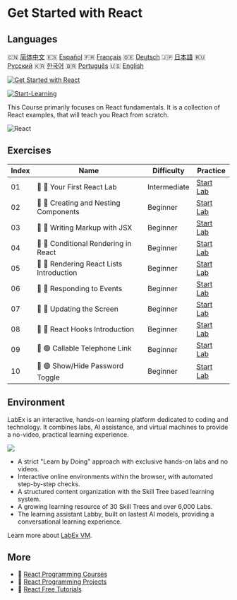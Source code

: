 # Get Started with React

## Languages

🇨🇳 [简体中文](README_zh.md) 🇪🇸 [Español](README_es.md) 🇫🇷 [Français](README_fr.md) 🇩🇪 [Deutsch](README_de.md) 🇯🇵 [日本語](README_ja.md) 🇷🇺 [Русский](README_ru.md) 🇰🇷 [한국어](README_ko.md) 🇧🇷 [Português](README_pt.md) 🇺🇸 [English](README.md) 

[![Get Started with React](https://cover-creator.labex.io/quick-start-with-react.png)](https://labex.io/courses/quick-start-with-react)

[![Start-Learning](https://img.shields.io/badge/Start-Learning-whitesmoke?style=for-the-badge)](https://labex.io/courses/quick-start-with-react)

This Course primarily focuses on React fundamentals. It is a collection of React examples, that will teach you React from scratch.

![React](https://img.shields.io/badge/React-whitesmoke?style=for-the-badge&logo=react)


## Exercises

|   Index | Name                                     | Difficulty   | Practice                                                                                                           |
|---------|------------------------------------------|--------------|--------------------------------------------------------------------------------------------------------------------|
|      01 | 📖 🔵 Your First React Lab               | Intermediate | <a target='_blank' href='https://labex.io/tutorials/react-your-first-react-lab-92968'>Start Lab</a>                |
|      02 | 📖 🔵 Creating and Nesting Components    | Beginner     | <a target='_blank' href='https://labex.io/tutorials/react-creating-and-nesting-components-100371'>Start Lab</a>    |
|      03 | 📖 🔵 Writing Markup with JSX            | Beginner     | <a target='_blank' href='https://labex.io/tutorials/react-writing-markup-with-jsx-100376'>Start Lab</a>            |
|      04 | 📖 🔵 Conditional Rendering in React     | Beginner     | <a target='_blank' href='https://labex.io/tutorials/react-conditional-rendering-in-react-100370'>Start Lab</a>     |
|      05 | 📖 🔵 Rendering React Lists Introduction | Beginner     | <a target='_blank' href='https://labex.io/tutorials/react-rendering-react-lists-introduction-100372'>Start Lab</a> |
|      06 | 📖 🔵 Responding to Events               | Beginner     | <a target='_blank' href='https://labex.io/tutorials/react-responding-to-events-100373'>Start Lab</a>               |
|      07 | 📖 🔵 Updating the Screen                | Beginner     | <a target='_blank' href='https://labex.io/tutorials/react-updating-the-screen-100374'>Start Lab</a>                |
|      08 | 📖 🔵 React Hooks Introduction           | Beginner     | <a target='_blank' href='https://labex.io/tutorials/react-react-hooks-introduction-100375'>Start Lab</a>           |
|      09 | 📖 🟢 Callable Telephone Link            | Beginner     | <a target='_blank' href='https://labex.io/tutorials/react-callable-telephone-link-38342'>Start Lab</a>             |
|      10 | 📖 🟢 Show/Hide Password Toggle          | Beginner     | <a target='_blank' href='https://labex.io/tutorials/react-show-hide-password-toggle-38358'>Start Lab</a>           |

## Environment

LabEx is an interactive, hands-on learning platform dedicated to coding and technology. It combines labs, AI assistance, and virtual machines to provide a no-video, practical learning experience.

![](https://tutorial-screenshot.getvm.io/images/vm-1725247253.png)

- A strict "Learn by Doing" approach with exclusive hands-on labs and no videos.
- Interactive online environments within the browser, with automated step-by-step checks.
- A structured content organization with the Skill Tree based learning system.
- A growing learning resource of 30 Skill Trees and over 6,000 Labs.
- The learning assistant Labby, built on lastest AI models, providing a conversational learning experience.

Learn more about [LabEx VM](https://support.labex.io/using-labex/virtual-machine).

## More

- 🔗 [React Programming Courses](https://github.com/labex-labs/awesome-programming-courses)
- 🔗 [React Programming Projects](https://github.com/labex-labs/awesome-programming-projects)
- 🔗 [React Free Tutorials](https://github.com/labex-labs/react-free-tutorials)

